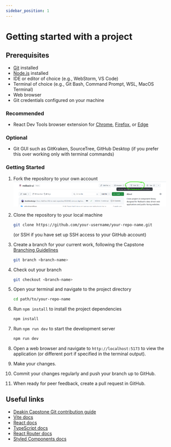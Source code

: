 ```yaml
---
sidebar_position: 1
---
```


# Getting started with a project

## Prerequisites
- [Git](https://git-scm.com/downloads) installed
- [Node.js](https://nodejs.org/en/download/current) installed
- IDE or editor of choice (e.g., WebStorm, VS Code)
- Terminal of choice (e.g., Git Bash, Command Prompt, WSL, MacOS Terminal)
- Web browser
- Git credentials configured on your machine

### Recommended
- React Dev Tools browser extension for [Chrome](https://chrome.google.com/webstore/detail/react-developer-tools/fmkadmapgofadopljbjfkapdkoienihi), [Firefox](https://addons.mozilla.org/en-US/firefox/addon/react-devtools/), or [Edge](https://microsoftedge.microsoft.com/addons/detail/react-developer-tools/gpphkfbcpidddadnkolkpfckpihlkkil)

### Optional
- Git GUI such as GitKraken, SourceTree, GitHub Desktop (if you prefer this over working only with terminal commands)

### Getting Started
1. Fork the repository to your own account
   ![Screenshot of how to fork a repo](./img/fork-example.png)

2. Clone the repository to your local machine
    ```bash
    git clone https://github.com/your-username/your-repo-name.git
    ```
   (or SSH if you have set up SSH access to your GitHub account)
3. Create a branch for your current work, following the Capstone [Branching Guidelines](https://verdant-raindrop-f3e404.netlify.app/processes/quality-assurance/git-contributions-guide/#branching-guidelines)
    ```bash
    git branch <branch-name>
    ```
4. Check out your branch
    ```bash
    git checkout <branch-name>
    ```
5. Open your terminal and navigate to the project directory
    ```bash
    cd path/to/your-repo-name
    ```
6. Run `npm install` to install the project dependencies
    ```bash
   npm install
    ```
7. Run `npm run dev` to start the development server
    ```bash
    npm run dev
    ```
8. Open a web browser and navigate to `http://localhost:5173` to view the application (or different port if specified in the terminal output).
9. Make your changes.
10. Commit your changes regularly and push your branch up to GitHub.
11. When ready for peer feedback, create a pull request in GitHub.


## Useful links
- [Deakin Capstone Git contribution guide](https://verdant-raindrop-f3e404.netlify.app/processes/quality-assurance/git-contributions-guide/)
- [Vite docs](https://vitejs.dev/guide/)
- [React docs](https://react.dev/)
- [TypeScript docs](https://www.typescriptlang.org/docs/)
- [React Router docs](https://reactrouter.com/)
- [Styled Components docs](https://styled-components.com/)
